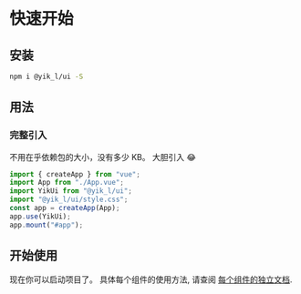 <!--
 * @Author: 刘岩 15136056318@163.com
 * @Date: 2023-08-03 09:43:07
 * @LastEditors: 刘岩 15136056318@163.com
 * @LastEditTime: 2023-08-16 16:06:32
 * @FilePath: \yik-ui-word\docs\start.md
 * @Description:
-->

# 快速开始 <Badge type="tip" text="^1.1.0" />

## 安装

```sh
npm i @yik_l/ui -S
```

## 用法

### 完整引入

不用在乎依赖包的大小，没有多少 KB。 大胆引入 😂

```javascript
import { createApp } from "vue";
import App from "./App.vue";
import YikUi from "@yik_l/ui";
import "@yik_l/ui/style.css";
const app = createApp(App);
app.use(YikUi);
app.mount("#app");
```

## 开始使用

现在你可以启动项目了。 具体每个组件的使用方法, 请查阅 [每个组件的独立文档](./max-view.md).
